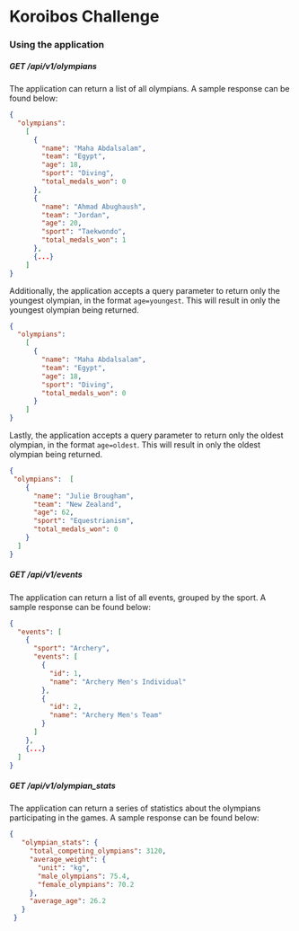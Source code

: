 # Koroibos Challenge

### Using the application

##### GET /api/v1/olympians

The application can return a list of all olympians. A sample response can be found below:

``` JSON
{
  "olympians":
    [
      {
        "name": "Maha Abdalsalam",
        "team": "Egypt",
        "age": 18,
        "sport": "Diving",
        "total_medals_won": 0
      },
      {
        "name": "Ahmad Abughaush",
        "team": "Jordan",
        "age": 20,
        "sport": "Taekwondo",
        "total_medals_won": 1
      },
      {...}
    ]
}
```

Additionally, the application accepts a query parameter to return only the youngest olympian, in the format `age=youngest`. This will result in only the youngest olympian being returned.

``` JSON
{
  "olympians":
    [
      {
        "name": "Maha Abdalsalam",
        "team": "Egypt",
        "age": 18,
        "sport": "Diving",
        "total_medals_won": 0
      }
    ]
}
```

Lastly, the application accepts a query parameter to return only the oldest olympian, in the format `age=oldest`. This will result in only the oldest olympian being returned.

``` JSON
{
 "olympians":  [
    {
      "name": "Julie Brougham",
      "team": "New Zealand",
      "age": 62,
      "sport": "Equestrianism",
      "total_medals_won": 0
    }
  ]
}
```

##### GET /api/v1/events

The application can return a list of all events, grouped by the sport. A sample response can be found below:

``` JSON
{
  "events": [
    {
      "sport": "Archery",
      "events": [
        {
          "id": 1,
          "name": "Archery Men's Individual"
        },
        {
          "id": 2,
          "name": "Archery Men's Team"
        }
      ]
    },
    {...}
  ]
}
```

##### GET /api/v1/olympian_stats

The application can return a series of statistics about the olympians participating in the games. A sample response can be found below:

``` JSON
{
   "olympian_stats": {
     "total_competing_olympians": 3120,
     "average_weight": {
       "unit": "kg",
       "male_olympians": 75.4,
       "female_olympians": 70.2
     },
     "average_age": 26.2
   }
 }
```
